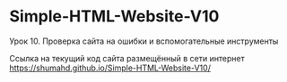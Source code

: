 # Simple-HTML-Website-V10
Урок 10. Проверка сайта на ошибки и вспомогательные инструменты

Ссылка на текущий код сайта размещённый в сети интернет https://shumahd.github.io/Simple-HTML-Website-V10/
